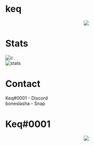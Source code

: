 # keq

<p align="center">
  <a href="https://github.com/WeLoveYouKeq">
    <img src="https://discord.c99.nl/widget/theme-2/859565244602515457.png"/>
     </a>
</p>

# Stats
![c](https://github-readme-stats.vercel.app/api/top-langs/?username=WeLoveYouKeq&layout=compact&theme=dark) 
</br>
![stats](https://github-readme-stats.vercel.app/api?username=WeLoveYouKeq&show_icons=true&theme=dark)

# Contact
Keq#0001 - Discord </br>
boneslasha - Snap </br>

# Keq#0001
<p align="center">
  <a href="https://github.com/WeLoveYouKeq">
    <img src="https://data.whicdn.com/images/353981537/original.gif"/>
     </a>
</p>
